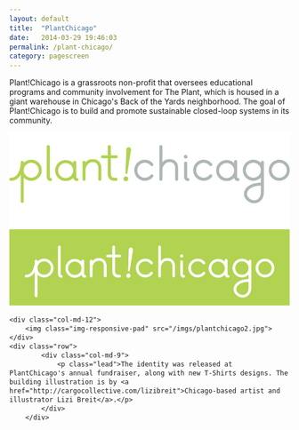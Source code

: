 ```yaml
---
layout: default
title:  "PlantChicago"
date:   2014-03-29 19:46:03
permalink: /plant-chicago/
category: pagescreen
---
```


<div class="row">
            <div class="col-md-9">
                <p class="lead">Plant!Chicago is a grassroots non-profit that oversees educational programs and community involvement for The Plant, which is housed in a giant warehouse in Chicago's Back of the Yards neighborhood. The goal of Plant!Chicago is to build and promote sustainable closed-loop systems in its community.</p>
            </div>
        </div>
    <div class="col-md-12">
		<img class="img-responsive-pad" src="/imgs/plantchicago1.jpg">
	</div>
	<div class="col-md-12">
		<img class="img-responsive-pad" src="/imgs/plantchicago3.jpg">
	</div>
	
	<div class="col-md-12">
		<img class="img-responsive-pad" src="/imgs/plantchicago2.jpg">
	</div>
	<div class="row">
            <div class="col-md-9">
                <p class="lead">The identity was released at PlantChicago's annual fundraiser, along with new T-Shirts designs. The building illustration is by <a href="http://cargocollective.com/lizibreit">Chicago-based artist and illustrator Lizi Breit</a>.</p>
            </div>
        </div>
